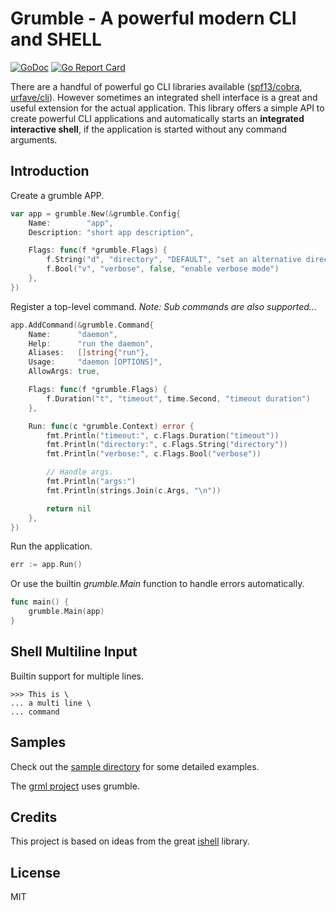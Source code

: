 # Grumble - A powerful modern CLI and SHELL

[![GoDoc](https://godoc.org/github.com/desertbit/grumble?status.svg)](https://godoc.org/github.com/desertbit/grumble)
[![Go Report Card](https://goreportcard.com/badge/github.com/desertbit/grumble)](https://goreportcard.com/report/github.com/desertbit/grumble)

There are a handful of powerful go CLI libraries available ([spf13/cobra](https://github.com/spf13/cobra), [urfave/cli](https://github.com/urfave/cli)).
However sometimes an integrated shell interface is a great and useful extension for the actual application.
This library offers a simple API to create powerful CLI applications and automatically starts
an **integrated interactive shell**, if the application is started without any command arguments.

## Introduction

Create a grumble APP.

```go
var app = grumble.New(&grumble.Config{
	Name:        "app",
	Description: "short app description",

	Flags: func(f *grumble.Flags) {
		f.String("d", "directory", "DEFAULT", "set an alternative directory path")
		f.Bool("v", "verbose", false, "enable verbose mode")
	},
})
```

Register a top-level command. *Note: Sub commands are also supported...*

```go
app.AddCommand(&grumble.Command{
    Name:      "daemon",
    Help:      "run the daemon",
    Aliases:   []string{"run"},
    Usage:     "daemon [OPTIONS]",
    AllowArgs: true,

    Flags: func(f *grumble.Flags) {
        f.Duration("t", "timeout", time.Second, "timeout duration")
    },

    Run: func(c *grumble.Context) error {
        fmt.Println("timeout:", c.Flags.Duration("timeout"))
        fmt.Println("directory:", c.Flags.String("directory"))
        fmt.Println("verbose:", c.Flags.Bool("verbose"))

        // Handle args.
        fmt.Println("args:")
        fmt.Println(strings.Join(c.Args, "\n"))

        return nil
    },
})
```

Run the application.

```go
err := app.Run()
```

Or use the builtin *grumble.Main* function to handle errors automatically.

```go
func main() {
	grumble.Main(app)
}
```

## Shell Multiline Input

Builtin support for multiple lines.

```
>>> This is \
... a multi line \
... command
```

## Samples

Check out the [sample directory](/sample) for some detailed examples.

The [grml project](https://github.com/desertbit/grml) uses grumble.

## Credits

This project is based on ideas from the great [ishell](https://github.com/abiosoft/ishell) library.

## License

MIT
